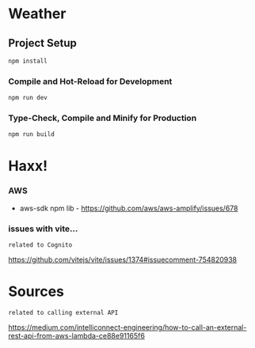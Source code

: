 # Weather

## Project Setup

```sh
npm install
```

### Compile and Hot-Reload for Development

```sh
npm run dev
```

### Type-Check, Compile and Minify for Production

```sh
npm run build
```



# Haxx!

### AWS
* aws-sdk npm lib - 
https://github.com/aws/aws-amplify/issues/678

### issues with vite... 
`related to Cognito`

https://github.com/vitejs/vite/issues/1374#issuecomment-754820938

# Sources
`related to calling external API`

https://medium.com/intelliconnect-engineering/how-to-call-an-external-rest-api-from-aws-lambda-ce88e91165f6
